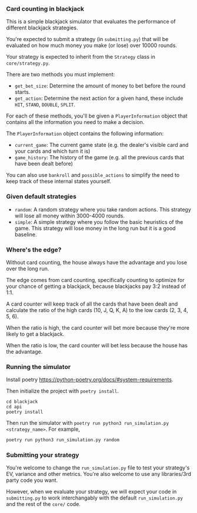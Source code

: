 ### Card counting in blackjack

This is a simple blackjack simulator that evaluates the performance of different blackjack strategies.

You're expected to submit a strategy (in `submitting.py`) that will be evaluated on how much money you make (or lose) over 10000 rounds.

Your strategy is expected to inherit from the `Strategy` class in `core/strategy.py`.

There are two methods you must implement:

- `get_bet_size`: Determine the amount of money to bet before the round starts.
- `get_action`: Determine the next action for a given hand, these include `HIT`, `STAND`, `DOUBLE`, `SPLIT`.

For each of these methods, you'll be given a `PlayerInformation` object that contains all the information you need to make a decision.

The `PlayerInformation` object contains the following information:

- `current_game`: The current game state (e.g. the dealer's visible card and your cards and which turn it is)
- `game_history`: The history of the game (e.g. all the previous cards that have been dealt before)

You can also use `bankroll` and `possible_actions` to simplify the need to keep track of these internal states yourself.


### Given default strategies

- `random`: A random strategy where you take random actions. This strategy will lose all money within 3000-4000 rounds.
- `simple`: A simple strategy where you follow the basic heuristics of the game. This strategy will lose money in the long run but it is a good baseline.

### Where's the edge?

Without card counting, the house always have the advantage and you lose over the long run. 

The edge comes from card counting, specifically counting to optimize for your chance of getting a blackjack, because blackjacks pay 3:2 instead of 1:1. 

A card counter will keep track of all the cards that have been dealt and calculate the ratio of the high cards (10, J, Q, K, A) to the low cards (2, 3, 4, 5, 6).

When the ratio is high, the card counter will bet more because they're more likely to get a blackjack.

When the ratio is low, the card counter will bet less because the house has the advantage.


### Running the simulator

Install poetry https://python-poetry.org/docs/#system-requirements.

Then initialize the project with `poetry install`.

```
cd blackjack
cd api
poetry install
```

Then run the simulator with `poetry run python3 run_simulation.py <strategy_name>`. For example, 

```bash
poetry run python3 run_simulation.py random
```

### Submitting your strategy
You're welcome to change the `run_simulation.py` file to test your strategy's EV, variance and other metrics. You're also welcome to use any libraries/3rd party code you want.

However, when we evaluate your strategy, we will expect your code in `submitting.py` to work interchangably with the default `run_simulation.py` and the rest of the `core/` code. 




